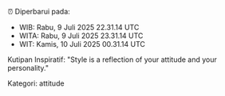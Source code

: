 ⏰ Diperbarui pada:
- WIB: Rabu, 9 Juli 2025 22.31.14 UTC
- WITA: Rabu, 9 Juli 2025 23.31.14 UTC
- WIT: Kamis, 10 Juli 2025 00.31.14 UTC

Kutipan Inspiratif:
"Style is a reflection of your attitude and your personality."


Kategori: attitude

